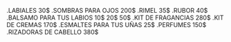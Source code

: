 .LABIALES                      30$
.SOMBRAS PARA OJOS             200$
.RIMEL                         35$
.RUBOR                         40$
.BALSAMO PARA TUS LABIOS       10$    20$   50$ 
.KIT DE FRAGANCIAS             280$
.KIT DE CREMAS                 170$
.ESMALTES PARA TUS UÑAS        25$
.PERFUMES                      150$
.RIZADORAS DE CABELLO          380$
